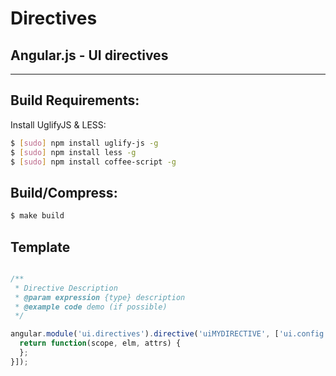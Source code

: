 
# Directives

## Angular.js - UI directives

***

## Build Requirements:

Install UglifyJS & LESS:

```bash
$ [sudo] npm install uglify-js -g
$ [sudo] npm install less -g
$ [sudo] npm install coffee-script -g
```

## Build/Compress:

```bash
$ make build
```

## Template

```javascript

/**
 * Directive Description
 * @param expression {type} description
 * @example code demo (if possible)
 */

angular.module('ui.directives').directive('uiMYDIRECTIVE', ['ui.config', function(uiConfig) {
  return function(scope, elm, attrs) {
  };
}]);

```
